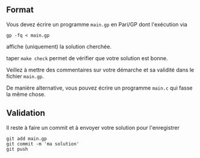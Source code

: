 
## Format

Vous devez écrire un programme `main.gp` en Pari/GP dont l'exécution via
```
gp -fq < main.gp
```
affiche (uniquement) la solution cherchée.

taper `make check` permet de vérifier que votre solution est bonne.

Veillez à mettre des commentaires sur votre démarche et sa validité
dans le fichier ``main.gp``.

De manière alternative, vous pouvez écrire un programme `main.c` qui
fasse la même chose.

## Validation

Il reste à faire un commit et à envoyer votre solution pour l'enregistrer
```
git add main.gp
git commit -m 'ma solution'
git push
```

